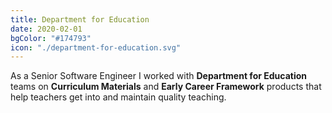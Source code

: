 ```yaml
---
title: Department for Education
date: 2020-02-01
bgColor: "#174793"
icon: "./department-for-education.svg"
---
```

As a Senior Software Engineer I worked with **Department for Education** teams on **Curriculum Materials** and **Early Career Framework** products that help teachers get into and maintain quality teaching.

<!--more-->
